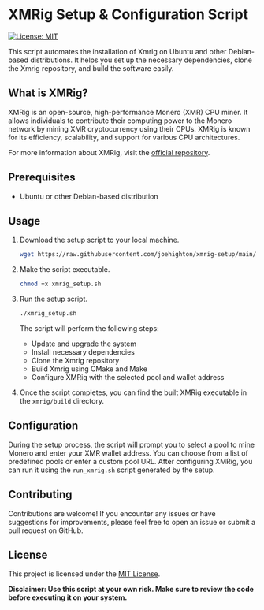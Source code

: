 # XMRig Setup & Configuration Script
[![License: MIT](https://img.shields.io/github/license/joehighton/xmrig-setup.svg)](https://github.com/joehighton/xmrig-setup/blob/main/LICENSE)

This script automates the installation of Xmrig on Ubuntu and other Debian-based distributions. It helps you set up the necessary dependencies, clone the Xmrig repository, and build the software easily.

## What is XMRig?

XMRig is an open-source, high-performance Monero (XMR) CPU miner. It allows individuals to contribute their computing power to the Monero network by mining XMR cryptocurrency using their CPUs. XMRig is known for its efficiency, scalability, and support for various CPU architectures.

For more information about XMRig, visit the [official repository](https://github.com/xmrig/xmrig).

## Prerequisites

- Ubuntu or other Debian-based distribution

## Usage

1. Download the setup script to your local machine.

   ```bash
   wget https://raw.githubusercontent.com/joehighton/xmrig-setup/main/xmrig_setup.sh
   ```

2. Make the script executable.

   ```bash
   chmod +x xmrig_setup.sh
   ```

3. Run the setup script.

   ```bash
   ./xmrig_setup.sh
   ```

   The script will perform the following steps:
   - Update and upgrade the system
   - Install necessary dependencies
   - Clone the Xmrig repository
   - Build Xmrig using CMake and Make
   - Configure XMRig with the selected pool and wallet address

4. Once the script completes, you can find the built XMRig executable in the `xmrig/build` directory.

## Configuration

During the setup process, the script will prompt you to select a pool to mine Monero and enter your XMR wallet address. You can choose from a list of predefined pools or enter a custom pool URL. After configuring XMRig, you can run it using the `run_xmrig.sh` script generated by the setup.

## Contributing

Contributions are welcome! If you encounter any issues or have suggestions for improvements, please feel free to open an issue or submit a pull request on GitHub.

## License

This project is licensed under the [MIT License](LICENSE).

**Disclaimer: Use this script at your own risk. Make sure to review the code before executing it on your system.**

